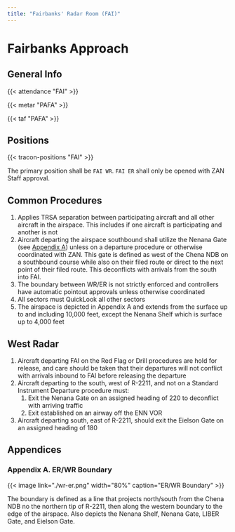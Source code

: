 ```yaml
---
title: "Fairbanks' Radar Room (FAI)"
---
```


# Fairbanks Approach

## General Info

{{< attendance "FAI" >}}

{{< metar "PAFA" >}}

{{< taf "PAFA" >}}

## Positions

{{< tracon-positions "FAI" >}}

The primary position shall be `FAI WR`. `FAI ER` shall only be opened with ZAN Staff approval.

## Common Procedures

1. Applies TRSA separation between participating aircraft and all other aircraft in the airspace. This includes if one aircraft is participating and another is not
2. Aircraft departing the airspace southbound shall utilize the Nenana Gate (see [Appendix A](docs/approaches/fai/#appendix-a-erwr-boundary)) unless on a departure procedure or otherwise coordinated with ZAN. This gate is defined as west of the Chena
   NDB on a southbound course while also on their filed route or direct to the next point of their filed route. This deconflicts with arrivals from the south into FAI.
3. The boundary between WR/ER is not strictly enforced and controllers have automatic pointout approvals unless otherwise coordinated
4. All sectors must QuickLook all other sectors
5. The airspace is depicted in Appendix A and extends from the surface up to and including 10,000 feet, except the Nenana Shelf which is surface up to 4,000 feet

## West Radar

1. Aircraft departing FAI on the Red Flag or Drill procedures are hold for release, and care should be taken that their departures will not conflict with arrivals inbound to FAI before
   releasing the departure
2. Aircraft departing to the south, west of R-2211, and not on a Standard Instrument Departure procedure must:
   1. Exit the Nenana Gate on an assigned heading of 220 to deconflict with arriving traffic
   2. Exit established on an airway off the ENN VOR
3. Aircraft departing south, east of R-2211, should exit the Eielson Gate on an assigned heading of 180

## Appendices

### Appendix A. ER/WR Boundary

{{< image link="./wr-er.png" width="80%" caption="ER/WR Boundary" >}}

The boundary is defined as a line that projects north/south from the Chena NDB no the northern tip of R-2211, then along the western boundary to the edge of the airspace. Also depicts the Nenana Shelf, Nenana Gate, LIBER Gate, and Eielson Gate.
